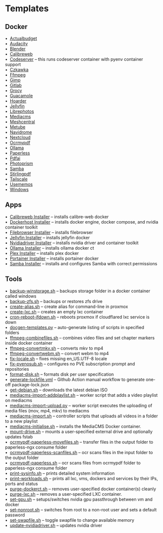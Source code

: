 # Templates

## Docker
•&nbsp;&nbsp;[Actualbudget](https://github.com/therepos/proxmox/blob/main/docker/actualbudget-docker-compose.yml)  
•&nbsp;&nbsp;[Audacity](https://github.com/therepos/proxmox/blob/main/docker/audacity-docker-compose.yml)  
•&nbsp;&nbsp;[Blender](https://github.com/therepos/proxmox/blob/main/docker/blender-docker-compose.yml)  
•&nbsp;&nbsp;[Calibreweb](https://github.com/therepos/proxmox/blob/main/docker/calibreweb-docker-compose.yml)  
•&nbsp;&nbsp;[Codeserver](https://github.com/therepos/proxmox/blob/main/docker/codeserver-docker-compose.yml) – this runs codeserver container with pyenv container support  
•&nbsp;&nbsp;[Czkawka](https://github.com/therepos/proxmox/blob/main/docker/czkawka-docker-compose.yml)  
•&nbsp;&nbsp;[Ffmpeg](https://github.com/therepos/proxmox/blob/main/docker/ffmpeg-docker-compose.yml)  
•&nbsp;&nbsp;[Gimp](https://github.com/therepos/proxmox/blob/main/docker/gimp-docker-compose.yml)  
•&nbsp;&nbsp;[Gitlab](https://github.com/therepos/proxmox/blob/main/docker/gitlab-docker-compose.yml)  
•&nbsp;&nbsp;[Grocy](https://github.com/therepos/proxmox/blob/main/docker/grocy-docker-compose.yml)  
•&nbsp;&nbsp;[Guacamole](https://github.com/therepos/proxmox/blob/main/docker/guacamole-docker-compose.yml)  
•&nbsp;&nbsp;[Hoarder](https://github.com/therepos/proxmox/blob/main/docker/hoarder-docker-compose.yml)  
•&nbsp;&nbsp;[Jellyfin](https://github.com/therepos/proxmox/blob/main/docker/jellyfin-docker-compose.yml)  
•&nbsp;&nbsp;[Librephotos](https://github.com/therepos/proxmox/blob/main/docker/librephotos-docker-compose.yml)  
•&nbsp;&nbsp;[Mediacms](https://github.com/therepos/proxmox/blob/main/docker/mediacms-docker-compose.yml)  
•&nbsp;&nbsp;[Meshcentral](https://github.com/therepos/proxmox/blob/main/docker/meshcentral-docker-compose.yml)  
•&nbsp;&nbsp;[Metube](https://github.com/therepos/proxmox/blob/main/docker/metube-docker-compose.yml)  
•&nbsp;&nbsp;[Navidrome](https://github.com/therepos/proxmox/blob/main/docker/navidrome-docker-compose.yml)  
•&nbsp;&nbsp;[Nextcloud](https://github.com/therepos/proxmox/blob/main/docker/nextcloud-docker-compose.yml)  
•&nbsp;&nbsp;[Ocrmypdf](https://github.com/therepos/proxmox/blob/main/docker/ocrmypdf-docker-compose.yml)  
•&nbsp;&nbsp;[Ollama](https://github.com/therepos/proxmox/blob/main/docker/ollama-docker-compose.yml)  
•&nbsp;&nbsp;[Paperless](https://github.com/therepos/proxmox/blob/main/docker/paperless-docker-compose.yml)  
•&nbsp;&nbsp;[Pdfai](https://github.com/therepos/proxmox/blob/main/docker/pdfai-docker-compose.yml)  
•&nbsp;&nbsp;[Photoprism](https://github.com/therepos/proxmox/blob/main/docker/photoprism-docker-compose.yml)  
•&nbsp;&nbsp;[Samba](https://github.com/therepos/proxmox/blob/main/docker/samba-docker-compose.yml)  
•&nbsp;&nbsp;[Stirlingpdf](https://github.com/therepos/proxmox/blob/main/docker/stirlingpdf-docker-compose.yml)  
•&nbsp;&nbsp;[Tailscale](https://github.com/therepos/proxmox/blob/main/docker/tailscale-docker-compose.yml)  
•&nbsp;&nbsp;[Usememos](https://github.com/therepos/proxmox/blob/main/docker/usememos-docker-compose.yml)  
•&nbsp;&nbsp;[Windows](https://github.com/therepos/proxmox/blob/main/docker/windows-docker-compose.yml)  

## Apps
•&nbsp;&nbsp;[Calibreweb Installer](https://github.com/therepos/proxmox/blob/main/apps/install-calibreweb.sh) – installs calibre-web docker  
•&nbsp;&nbsp;[Dockerhost Installer](https://github.com/therepos/proxmox/blob/main/apps/install-dockerhost.sh) – installs docker engine, docker compose, and nvidia container toolkit  
•&nbsp;&nbsp;[Filebrowser Installer](https://github.com/therepos/proxmox/blob/main/apps/install-filebrowser.sh) – installs filebrowser  
•&nbsp;&nbsp;[Jellyfin Installer](https://github.com/therepos/proxmox/blob/main/apps/install-jellyfin.sh) – installs jellyfin docker  
•&nbsp;&nbsp;[Nvidiadriver Installer](https://github.com/therepos/proxmox/blob/main/apps/install-nvidiadriver.sh) – installs nvidia driver and container toolkit  
•&nbsp;&nbsp;[Ollama Installer](https://github.com/therepos/proxmox/blob/main/apps/install-ollama.sh) – installs ollama docker ct  
•&nbsp;&nbsp;[Plex Installer](https://github.com/therepos/proxmox/blob/main/apps/install-plex.sh) – installs plex docker  
•&nbsp;&nbsp;[Portainer Installer](https://github.com/therepos/proxmox/blob/main/apps/install-portainer.sh) – installs portainer docker  
•&nbsp;&nbsp;[Samba Installer](https://github.com/therepos/proxmox/blob/main/apps/install-samba.sh) – installs and configures Samba with correct permissions  

## Tools
•&nbsp;&nbsp;[backup-winstorage.sh](https://github.com/therepos/proxmox/blob/main/tools/backup-winstorage.sh) – backups storage folder in a docker container called windows  
•&nbsp;&nbsp;[backup-zfs.sh](https://github.com/therepos/proxmox/blob/main/tools/backup-zfs.sh) – backups or restores zfs drive  
•&nbsp;&nbsp;[create-alias.sh](https://github.com/therepos/proxmox/blob/main/tools/create-alias.sh) – create alias for command-line in proxmox  
•&nbsp;&nbsp;[create-lxc.sh](https://github.com/therepos/proxmox/blob/main/tools/create-lxc.sh) – creates an empty lxc container  
•&nbsp;&nbsp;[cron-reboot-ifdown.sh](https://github.com/therepos/proxmox/blob/main/tools/cron-reboot-ifdown.sh) – reboots proxmox if cloudflared lxc service is down  
•&nbsp;&nbsp;[docgen-templates.py](https://github.com/therepos/proxmox/blob/main/tools/docgen-templates.py) – auto-generate listing of scripts in specified folders  
•&nbsp;&nbsp;[ffmpeg-combinefiles.sh](https://github.com/therepos/proxmox/blob/main/tools/ffmpeg-combinefiles.sh) – combines video files and set chapter markers inside docker container  
•&nbsp;&nbsp;[ffmpeg-convertmkv.sh](https://github.com/therepos/proxmox/blob/main/tools/ffmpeg-convertmkv.sh) – converts mkv to mp4  
•&nbsp;&nbsp;[ffmpeg-convertwebm.sh](https://github.com/therepos/proxmox/blob/main/tools/ffmpeg-convertwebm.sh) – convert webm to mp4  
•&nbsp;&nbsp;[fix-locale.sh](https://github.com/therepos/proxmox/blob/main/tools/fix-locale.sh) – fixes missing en_US.UTF-8 locale  
•&nbsp;&nbsp;[fix-pvenosub.sh](https://github.com/therepos/proxmox/blob/main/tools/fix-pvenosub.sh) – configures no PVE subscription prompt and repositories  
•&nbsp;&nbsp;[format-disk.sh](https://github.com/therepos/proxmox/blob/main/tools/format-disk.sh) – formats disk per user specification  
•&nbsp;&nbsp;[generate-lockfile.yml](https://github.com/therepos/proxmox/blob/main/tools/generate-lockfile.yml) – Github Action manual workflow to generate one-off package-lock.json  
•&nbsp;&nbsp;[get-debian.sh](https://github.com/therepos/proxmox/blob/main/tools/get-debian.sh) – downloads the latest debian ISO  
•&nbsp;&nbsp;[mediacms-import-addplaylist.sh](https://github.com/therepos/proxmox/blob/main/tools/mediacms-import-addplaylist.sh) – worker script that adds a video playlist on mediacms  
•&nbsp;&nbsp;[mediacms-import-upload.py](https://github.com/therepos/proxmox/blob/main/tools/mediacms-import-upload.py) – worker script executes the uploading of media files (mov, mp4, mkv) to mediacms  
•&nbsp;&nbsp;[mediacms-import.sh](https://github.com/therepos/proxmox/blob/main/tools/mediacms-import.sh) – controller scripts that uploads all videos in a folder to a new playlist  
•&nbsp;&nbsp;[mediacms-initialise.sh](https://github.com/therepos/proxmox/blob/main/tools/mediacms-initialise.sh) – installs the MediaCMS Docker container.  
•&nbsp;&nbsp;[mount-drive.sh](https://github.com/therepos/proxmox/blob/main/tools/mount-drive.sh) – mounts a user-specified external drive and optionally updates fstab  
•&nbsp;&nbsp;[ocrmypdf-paperless-movefiles.sh](https://github.com/therepos/proxmox/blob/main/tools/ocrmypdf-paperless-movefiles.sh) – transfer files in the output folder to paperless-ngx consume folder  
•&nbsp;&nbsp;[ocrmypdf-paperless-scanfiles.sh](https://github.com/therepos/proxmox/blob/main/tools/ocrmypdf-paperless-scanfiles.sh) – ocr scans files in the input folder to the output folder  
•&nbsp;&nbsp;[ocrmypdf-paperless.sh](https://github.com/therepos/proxmox/blob/main/tools/ocrmypdf-paperless.sh) – ocr scans files from ocrmypdf folder to paperless-ngx consume folder  
•&nbsp;&nbsp;[print-sysinfo.sh](https://github.com/therepos/proxmox/blob/main/tools/print-sysinfo.sh) – prints detailed system information  
•&nbsp;&nbsp;[print-workloads.sh](https://github.com/therepos/proxmox/blob/main/tools/print-workloads.sh) – prints all lxc, vms, dockers and services by their IPs, ports and status  
•&nbsp;&nbsp;[purge-dockerct.sh](https://github.com/therepos/proxmox/blob/main/tools/purge-dockerct.sh) – removes user-specified docker container(s) cleanly  
•&nbsp;&nbsp;[purge-lxc.sh](https://github.com/therepos/proxmox/blob/main/tools/purge-lxc.sh) – removes a user-specified LXC container.  
•&nbsp;&nbsp;[set-gpu.sh](https://github.com/therepos/proxmox/blob/main/tools/set-gpu.sh) – setups/switches nvidia gpu passthrough between vm and docker  
•&nbsp;&nbsp;[set-nonroot.sh](https://github.com/therepos/proxmox/blob/main/tools/set-nonroot.sh) – switches from root to a non-root user and sets a default password  
•&nbsp;&nbsp;[set-swapfile.sh](https://github.com/therepos/proxmox/blob/main/tools/set-swapfile.sh) – toggle swapfile to change available memory  
•&nbsp;&nbsp;[update-nvidiadriver.sh](https://github.com/therepos/proxmox/blob/main/tools/update-nvidiadriver.sh) – updates nvidia driver  
